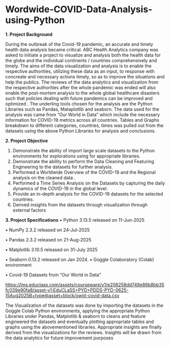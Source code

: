 # Wordwide-COVID-Data-Analysis-using-Python
**1. Project Background**

During the outbreak of the Covid-19 pandemic, an accurate and timely health data
analysis became critical. ABC Health Analytics company was asked to initiate a project to
visualize and analysis both the health data for the globe and the individual continents /
countries comprehensively and timely. The aims of the data visualization and analysis is
to enable the respective authorities, utilizing these data as an input, to response with
concreate and necessary actions timely, so as to improve the situations and help the
publics. The reviews of the data analytics and visualization from the respective
authorities after the whole pandemic was ended will also enable the post-mortem
analysis to the whole global healthcare disasters such that policies dealing with future
pandemics can be improved and optimized . The underling tools chosen for the analysis
are the Python Libraries such as Pandas, Mataplotlib and seaborn. The data used for the
analysis was came from “Our World in Data” which include the necessary information for
COVID-19 metrics across all countries. Tables and Graphs breakdown to different
categories, countries, times was pulled out from the datasets using the above Python
Libraries for analysis and conclusions.

**2. Project Objective**

1. Demonstrate the ability of import large scale datasets to the Python environments
for explorations using for appropriate libraries.
2. Demonstrate the ability to perform the Data Cleaning and Featuring Engineering to
the datasets for further analysis.
3. Performed a Worldwide Overview of the COVID-19 and the Regional analysis on the
cleaned data .
4. Performed a Time Series Analysis on the Datasets by capturing the daily dynamics
of the COVID-19 in the global level.
5. Provide an in-depth analysis for the COVID-19 datasets for the selected countries.
6. Derived insights from the datasets through visualization through external factors

**3. Project Specifications**
• Python 3.13.5 released on 11-Jun-2025

• NumPy 2.3.2 released on 24-Jul-2025

• Pandas 2.3.2 released on 21-Aug-2025

• Matplotlib 3.10.5 released on 31-July 2025

• Seaborn 0.13.2 released on Jan 2024.
• Goggle Colaboratory (Colab) environment

• Covid-19 Datasets from “Our World in Data”

https://lms.educlaas.com/assets/courseware/v1/e206258dd748e86b8bb35fc039e90fa8/asset-v1:EduCLaSS+PYD+PDDS-PYD-0625-15Aug2025B+type@asset+block/owid-covid-data.csv

The Visualization of the datasets was done by importing the datasets in the Goggle
Colab Python environments, applying the appropriate Python Libraries under Pandas,
Matplotlib & seaborn to cleans and feature engineered the datasets and eventually
plotting appropriate tables and graphs using the abovementioned libraries.
Appropriate insights are finally derived from the visualizations for the reviews.
Insights will be drawn from the data analytics for future improvement purposes
